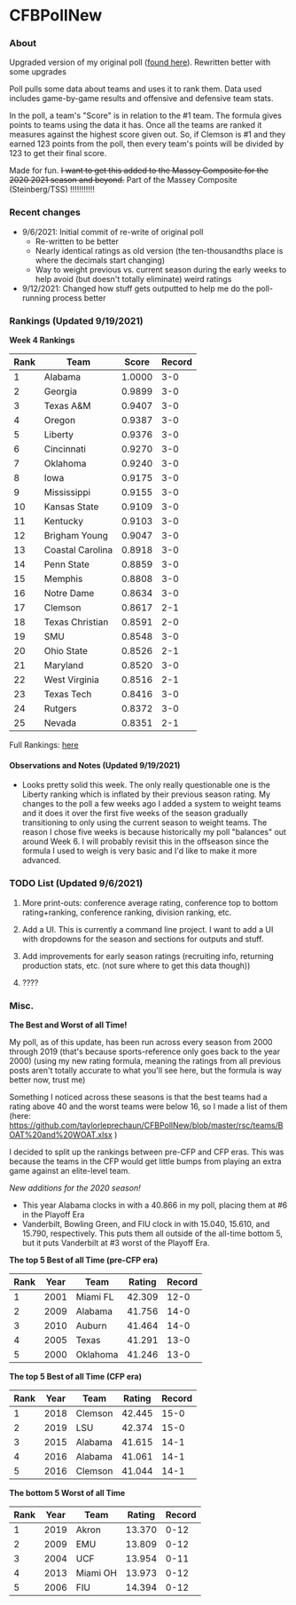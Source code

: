 # CFBPollNew

### About

Upgraded version of my original poll ([found here](https://github.com/taylorleprechaun/CFBPoll)).  Rewritten better with some upgrades

Poll pulls some data about teams and uses it to rank them.  Data used includes game-by-game results and offensive and defensive team stats.

In the poll, a team's "Score" is in relation to the #1 team.  The formula gives points to teams using the data it has.  Once all the teams are ranked it measures against the highest score given out.  So, if Clemson is #1 and they earned 123 points from the poll, then every team's points will be divided by 123 to get their final score.

Made for fun.  ~~I want to get this added to the Massey Composite for the ~~2020~~ 2021 season and beyond.~~  Part of the Massey Composite (Steinberg/TSS) !!!!!!!!!!!

### Recent changes

* 9/6/2021: Initial commit of re-write of original poll
	* Re-written to be better
	* Nearly identical ratings as old version (the ten-thousandths place is where the decimals start changing)
	* Way to weight previous vs. current season during the early weeks to help avoid (but doesn't totally eliminate) weird ratings
* 9/12/2021: Changed how stuff gets outputted to help me do the poll-running process better

### Rankings (Updated 9/19/2021)

**Week 4 Rankings**

Rank | Team | Score | Record
---|---|---|---
1 | Alabama | 1.0000 | 3-0
2 | Georgia | 0.9899 | 3-0
3 | Texas A&M | 0.9407 | 3-0
4 | Oregon | 0.9387 | 3-0
5 | Liberty | 0.9376 | 3-0
6 | Cincinnati | 0.9270 | 3-0
7 | Oklahoma | 0.9240 | 3-0
8 | Iowa | 0.9175 | 3-0
9 | Mississippi | 0.9155 | 3-0
10 | Kansas State | 0.9109 | 3-0
11 | Kentucky | 0.9103 | 3-0
12 | Brigham Young | 0.9047 | 3-0
13 | Coastal Carolina | 0.8918 | 3-0
14 | Penn State | 0.8859 | 3-0
15 | Memphis | 0.8808 | 3-0
16 | Notre Dame | 0.8634 | 3-0
17 | Clemson | 0.8617 | 2-1
18 | Texas Christian | 0.8591 | 2-0
19 | SMU | 0.8548 | 3-0
20 | Ohio State | 0.8526 | 2-1
21 | Maryland | 0.8520 | 3-0
22 | West Virginia | 0.8516 | 2-1
23 | Texas Tech | 0.8416 | 3-0
24 | Rutgers | 0.8372 | 3-0
25 | Nevada | 0.8351 | 2-1

Full Rankings: [here](https://github.com/taylorleprechaun/CFBPollNew/blob/master/PreviousPolls/2021-Week%2004.md)

#### Observations and Notes (Updated 9/19/2021)

* Looks pretty solid this week.  The only really questionable one is the Liberty ranking which is inflated by their previous season rating.  My changes to the poll a few weeks ago I added a system to weight teams and it does it over the first five weeks of the season gradually transitioning to only using the current season to weight teams.  The reason I chose five weeks is because historically my poll "balances" out around Week 6.  I will probably revisit this in the offseason since the formula I used to weigh is very basic and I'd like to make it more advanced.

### TODO List (Updated 9/6/2021)

1. More print-outs: conference average rating, conference top to bottom rating+ranking, conference ranking, division ranking, etc.

2. Add a UI.  This is currently a command line project.  I want to add a UI with dropdowns for the season and sections for outputs and stuff.
	
3. Add improvements for early season ratings (recruiting info, returning production stats, etc. (not sure where to get this data though))

4. ????

### Misc.

**The Best and Worst of all Time!**

My poll, as of this update, has been run across every season from 2000 through 2019 (that's because sports-reference only goes back to the year 2000) (using my new rating formula, meaning the ratings from all previous posts aren't totally accurate to what you'll see here, but the formula is way better now, trust me)

Something I noticed across these seasons is that the best teams had a rating above 40 and the worst teams were below 16, so I made a list of them (here: https://github.com/taylorleprechaun/CFBPollNew/blob/master/rsc/teams/BOAT%20and%20WOAT.xlsx )

I decided to split up the rankings between pre-CFP and CFP eras.  This was because the teams in the CFP would get little bumps from playing an extra game against an elite-level team.

*New additions for the 2020 season!*

* This year Alabama clocks in with a 40.866 in my poll, placing them at #6 in the Playoff Era
* Vanderbilt, Bowling Green, and FIU clock in with 15.040, 15.610, and 15.790, respectively.  This puts them all outside of the all-time bottom 5, but it puts Vanderbilt at #3 worst of the Playoff Era.

**The top 5 Best of all Time (pre-CFP era)**

Rank | Year | Team | Rating | Record
---|---|---|---|---
1 | 2001 | Miami FL | 42.309 | 12-0
2 | 2009 | Alabama | 41.756 | 14-0
3 | 2010 | Auburn | 41.464 | 14-0
4 | 2005 | Texas | 41.291 | 13-0
5 | 2000 | Oklahoma | 41.246 | 13-0

**The top 5 Best of all Time (CFP era)**

Rank | Year | Team | Rating | Record
---|---|---|---|---
1 | 2018 | Clemson | 42.445 | 15-0
2 | 2019 | LSU | 42.374 | 15-0
3 | 2015 | Alabama | 41.615 | 14-1
4 | 2016 | Alabama | 41.061 | 14-1
5 | 2016 | Clemson | 41.044 | 14-1

**The bottom 5 Worst of all Time**

Rank | Year | Team | Rating | Record
---|---|---|---|---
1 | 2019 | Akron | 13.370 | 0-12
2 | 2009 | EMU | 13.809 | 0-12
3 | 2004 | UCF | 13.954 | 0-11
4 | 2013 | Miami OH | 13.973 | 0-12
5 | 2006 | FIU | 14.394 | 0-12